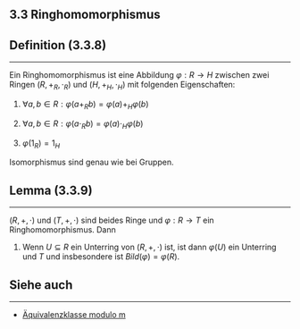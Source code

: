 ## 3.3 Ringhomomorphismus

## Definition (3.3.8)

***

Ein Ringhomomorphismus ist eine Abbildung $\varphi: R \rightarrow H$ zwischen zwei Ringen $(R,+_R, \cdot_R)$ und $(H,+_H,\cdot_H)$ mit folgenden Eigenschaften:

1. $\forall a,b\in R:\varphi(a+_Rb)=\varphi(a)+_H\varphi(b)$

2. $\forall a,b\in R: \varphi(a\cdot_Rb)=\varphi(a)\cdot_H\varphi(b)$

3. $\varphi(1_R)=1_H$

Isomorphismus sind genau wie bei Gruppen.

## Lemma (3.3.9)

***

$(R,+,\cdot)$ und $(T,+,\cdot)$ sind beides Ringe und $\varphi: R \rightarrow T$ ein Ringhomomorphismus. Dann

1. Wenn $U \subseteq R$ ein Unterring von $(R,+,\cdot)$ ist, ist dann $\varphi(U)$ ein Unterring und $T$ und insbesondere ist $Bild(\varphi)=\varphi(R)$.

## Siehe auch

***

* [Äquivalenzklasse modulo m](</3. Algebraische Strukturen/3.4 Der Ring der ganzen Zahlen und seine Quotientenräume/Äquivalenzklasse modulo m.md>)

<!--ID: 1709218514997-->

